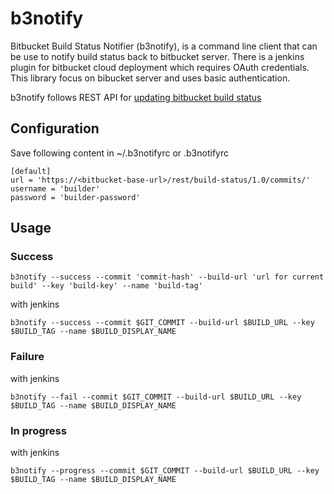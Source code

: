 # b3notify
Bitbucket Build Status Notifier (b3notify), is a command line client that can be use to notify build status back to bitbucket server. There is a jenkins plugin for bitbucket cloud deployment which requires OAuth credentials. This library focus on bibucket server and uses basic authentication.

b3notify follows REST API for [updating bitbucket build status](https://developer.atlassian.com/bitbucket/server/docs/latest/how-tos/updating-build-status-for-commits.html)

## Configuration

  Save following content in ~/.b3notifyrc or .b3notifyrc

  ```
  [default]
  url = 'https://<bitbucket-base-url>/rest/build-status/1.0/commits/'
  username = 'builder'
  password = 'builder-password'
  ```
  
## Usage

### Success
  ```
  b3notify --success --commit 'commit-hash' --build-url 'url for current build' --key 'build-key' --name 'build-tag'
  ```
  
  with jenkins 
  
  ```
  b3notify --success --commit $GIT_COMMIT --build-url $BUILD_URL --key $BUILD_TAG --name $BUILD_DISPLAY_NAME
  ```
  
### Failure
 
  with jenkins 
  
  ```
  b3notify --fail --commit $GIT_COMMIT --build-url $BUILD_URL --key $BUILD_TAG --name $BUILD_DISPLAY_NAME
  ```
  
### In progress
 
  with jenkins 
  
  ```
  b3notify --progress --commit $GIT_COMMIT --build-url $BUILD_URL --key $BUILD_TAG --name $BUILD_DISPLAY_NAME
  ```
